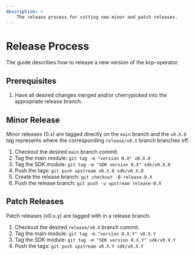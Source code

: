 ```yaml
---
description: >
    The release process for cutting new minor and patch releases.
---
```


# Release Process

The guide describes how to release a new version of the kcp-operator.

## Prerequisites

1. Have all desired changes merged and/or cherrypicked into the appropriate
   release branch.

## Minor Release

Minor releases (0.x) are tagged directly on the `main` branch and the `v0.X.0`
tag represents where the corresponding `release/v0.X` branch branches off.

1. Checkout the desired `main` branch commit.
1. Tag the main module: `git tag -m "version 0.X" v0.X.0`
1. Tag the SDK module: `git tag -m "SDK version 0.X" sdk/v0.X.0`
1. Push the tags: `git push upstream v0.X.0 sdk/v0.X.0`
1. Create the release branch: `git checkout -B release-0.X`
1. Push the release branch: `git push -u upstream release-0.X`

## Patch Releases

Patch releases (v0.x.y) are tagged with in a release branch.

1. Checkout the desired `release/v0.X` branch commit.
1. Tag the main module: `git tag -m "version 0.X.Y" v0.X.Y`
1. Tag the SDK module: `git tag -m "SDK version 0.X.Y" sdk/v0.X.Y`
1. Push the tags: `git push upstream v0.X.Y sdk/v0.X.Y`
